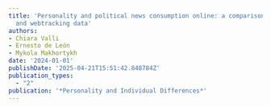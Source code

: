 ```yaml
---
title: 'Personality and political news consumption online: a comparison between self-reports
  and webtracking data'
authors:
- Chiara Valli
- Ernesto de León
- Mykola Makhortykh
date: '2024-01-01'
publishDate: '2025-04-21T15:51:42.848784Z'
publication_types:
  - "2"
publication: '*Personality and Individual Differences*'
---
```

